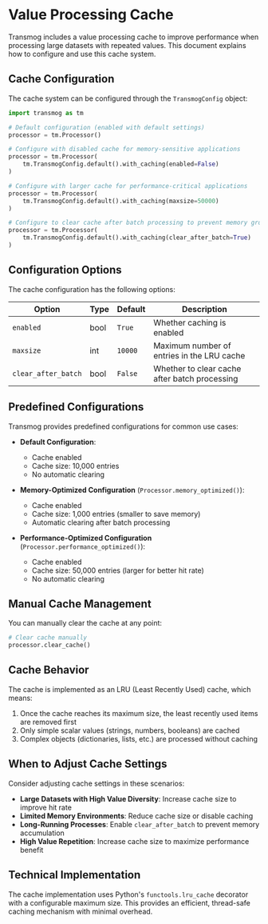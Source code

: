 # Value Processing Cache

Transmog includes a value processing cache to improve performance when processing large datasets with
repeated values. This document explains how to configure and use this cache system.

## Cache Configuration

The cache system can be configured through the `TransmogConfig` object:

```python
import transmog as tm

# Default configuration (enabled with default settings)
processor = tm.Processor()

# Configure with disabled cache for memory-sensitive applications
processor = tm.Processor(
    tm.TransmogConfig.default().with_caching(enabled=False)
)

# Configure with larger cache for performance-critical applications
processor = tm.Processor(
    tm.TransmogConfig.default().with_caching(maxsize=50000)
)

# Configure to clear cache after batch processing to prevent memory growth
processor = tm.Processor(
    tm.TransmogConfig.default().with_caching(clear_after_batch=True)
)
```

## Configuration Options

The cache configuration has the following options:

| Option | Type | Default | Description |
|--------|------|---------|-------------|
| `enabled` | bool | `True` | Whether caching is enabled |
| `maxsize` | int | `10000` | Maximum number of entries in the LRU cache |
| `clear_after_batch` | bool | `False` | Whether to clear cache after batch processing |

## Predefined Configurations

Transmog provides predefined configurations for common use cases:

- **Default Configuration**:
  - Cache enabled
  - Cache size: 10,000 entries
  - No automatic clearing

- **Memory-Optimized Configuration** (`Processor.memory_optimized()`):
  - Cache enabled
  - Cache size: 1,000 entries (smaller to save memory)
  - Automatic clearing after batch processing

- **Performance-Optimized Configuration** (`Processor.performance_optimized()`):
  - Cache enabled
  - Cache size: 50,000 entries (larger for better hit rate)
  - No automatic clearing

## Manual Cache Management

You can manually clear the cache at any point:

```python
# Clear cache manually
processor.clear_cache()
```

## Cache Behavior

The cache is implemented as an LRU (Least Recently Used) cache, which means:

1. Once the cache reaches its maximum size, the least recently used items are removed first
2. Only simple scalar values (strings, numbers, booleans) are cached
3. Complex objects (dictionaries, lists, etc.) are processed without caching

## When to Adjust Cache Settings

Consider adjusting cache settings in these scenarios:

- **Large Datasets with High Value Diversity**: Increase cache size to improve hit rate
- **Limited Memory Environments**: Reduce cache size or disable caching
- **Long-Running Processes**: Enable `clear_after_batch` to prevent memory accumulation
- **High Value Repetition**: Increase cache size to maximize performance benefit

## Technical Implementation

The cache implementation uses Python's `functools.lru_cache` decorator with a configurable maximum size.
This provides an efficient, thread-safe caching mechanism with minimal overhead.
